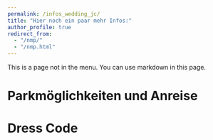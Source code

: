 ```yaml
---
permalink: /infos_wedding_jc/
title: "Hier noch ein paar mehr Infos:"
author_profile: true
redirect_from: 
  - "/nmp/"
  - "/nmp.html"
---
```


This is a page not in the menu. You can use markdown in this page.

Parkmöglichkeiten und Anreise
======

Dress Code
======

